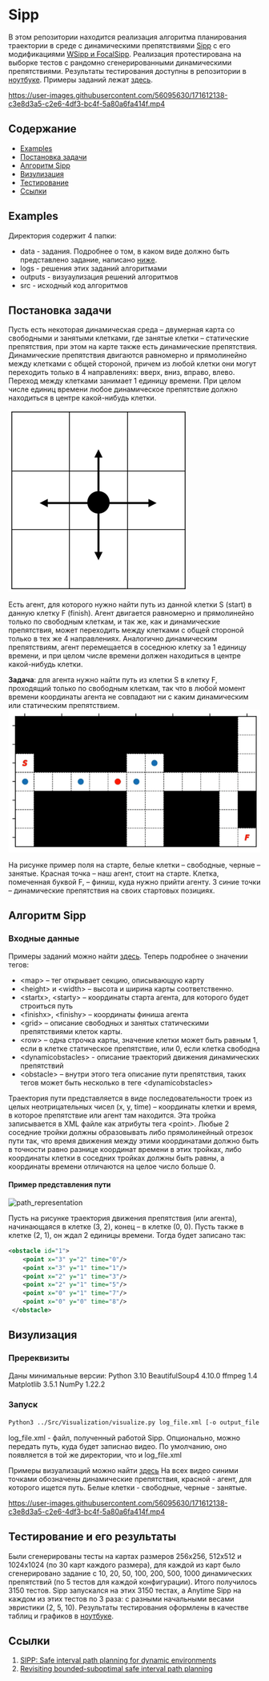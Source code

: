 # Sipp

В этом репозитории находится реализация алгоритма планирования траектории в среде с динамическими препятствиями [Sipp](http://www.cs.cmu.edu/~maxim/files/sipp_icra11.pdf) с его модификациями [WSipp и FocalSipp](https://ojs.aaai.org/index.php/ICAPS/article/download/6674/6528). Реализация протестирована на выборке тестов с рандомно сгенерированными динамическими препятствиями. Результаты тестирования доступны в репозитории в [ноутбуке](Tests/analysis.ipynb).
Примеры заданий лежат [здесь](Examples/).

https://user-images.githubusercontent.com/56095630/171612138-c3e8d3a5-c2e6-4df3-bc4f-5a80a6fa414f.mp4

## Содержание

* [Examples](#examples)
* [Постановка задачи](#постановка-задачи)
* [Алгоритм Sipp](#алгоритм-sipp)
* [Визулизация](#визулизация)
* [Тестирование](#тестирование)
* [Ссылки](#ссылки)

## Examples
Директория содержит 4 папки:
- data - задания. Подробнее о том, в каком виде должно быть представлено задание, написано [ниже](#входные-данные).
- logs - решения этих заданий алгоритмами
- outputs - визуаулизация решений алгоритмов
- src - исходный код алгоритмов

## Постановка задачи
Пусть есть некоторая динамическая среда – двумерная карта со свободными и занятыми клетками, где занятые клетки – статические препятствия, при этом на карте также есть динамические препятствия. Динамические препятствия двигаются равномерно и прямолинейно между клетками с общей стороной, причем из любой клетки они могут переходить только в 4 направлениях: вверх, вниз, вправо, влево. Переход между клетками занимает 1 единицу времени. При целом числе единиц времени любое динамическое препятствие должно находиться в центре какой-нибудь клетки.

![directions](/Images/directions.png)

Есть агент, для которого нужно найти путь из данной клетки S (start) в данную клетку F (finish). Агент двигается равномерно и прямолинейно только по свободным клеткам, и так же, как и динамические препятствия, может переходить между клетками с общей стороной только в тех же 4 направлениях. Аналогично динамическим препятствиям, агент перемещается в соседнюю клетку за 1 единицу времени, и при целом числе времени должен находиться в центре какой-нибудь клетки.

**Задача**: для агента нужно найти путь из клетки S в клетку F, проходящий только по свободным клеткам, так что в любой момент времени координаты агента не совпадают ни с каким динамическим или статическим препятствием.
![grid](/Images/grid.png)

На рисунке пример поля на старте, белые клетки – свободные, черные – занятые. Красная точка – наш агент, стоит на старте. Клетка, помеченная буквой F, – финиш, куда нужно прийти агенту. 3 синие точки – динамические препятствия на своих стартовых позициях.

## Алгоритм Sipp

### Входные данные
Примеры заданий можно найти [здесь](/Examples/tasks). Теперь подробнее о значении тегов:
- \<map\> – тег открывает секцию, описывающую карту
- \<height\> и \<width\>  – высота и ширина карты соответственно.
- \<startx\>, \<starty\> – координаты старта агента, для которого будет строиться путь
- \<finishx\>, \<finishy\> – координаты финиша агента
- \<grid\> – описание свободных и занятых статическими препятствиями клеток карты.
- \<row\>  – одна строчка карты, значение клетки может быть равным 1, если в клетке статическое препятствие, или 0, если клетка свободна
- \<dynamicobstacles\> - описание траекторий движения динамических препятствий
- \<obstacle\> – внутри этого тега описание пути препятствия, таких тегов может быть несколько в теге \<dynamicobstacles\>

Траектория пути представляется в виде последовательности троек из целых неотрицательных чисел (x, y, time) – координаты клетки и время, в которое препятствие или агент там находится. Эта тройка записывается в XML файле как атрибуты тега \<point\>. Любые 2 соседние тройки должны образовывать либо прямолинейный отрезок пути так, что время движения между этими координатами должно быть в точности равно разнице координат времени в этих тройках, либо координаты клетки в соседних тройках должны быть равны, а координаты времени отличаются на целое число больше 0.

#### Пример представления пути
![path_representation](/Images/path_representation.png)

Пусть на рисунке траектория движения препятствия (или агента), начинающаяся в клетке (3, 2), конец – в клетке (0, 0). Пусть также в клетке (2, 1), он ждал 2 единицы времени. Тогда будет записано так:
```xml
<obstacle id="1">
    <point x="3" y="2" time="0"/>
    <point x="3" y="1" time="1"/>
    <point x="2" y="1" time="3"/>
    <point x="2" y="1" time="5"/>
    <point x="0" y="1" time="7"/>
    <point x="0" y="0" time="8"/>
 </obstacle>
```

## Визулизация
### Пререквизиты
Даны минимальные версии:
Python 3.10
BeautifulSoup4 4.10.0
ffmpeg 1.4
Matplotlib 3.5.1
NumPy 1.22.2

### Запуск
```bash
Python3 ../Src/Visualization/visualize.py log_file.xml [-o output_file.mp4]
```
log_file.xml - файл, полученный работой Sipp. Опционально, можно передать путь, куда будет записнао видео. По умолчанию, оно появляется в той же директории, что и log_file.xml

Примеры визуализаций можно найти [здесь](/Examples/videos/)
На всех видео синими точками обозначены динамические препятствия, красной - агент, для которого ищется путь. Белые клетки - свободные, черные - занятые.

https://user-images.githubusercontent.com/56095630/171612138-c3e8d3a5-c2e6-4df3-bc4f-5a80a6fa414f.mp4

## Тестирование и его результаты
Были сгенерированы тесты на картах размеров 256x256, 512x512 и 1024x1024 (по 30 карт каждого размера), для каждой из карт было сгенерировано задание с 10, 20, 50, 100, 200, 500, 1000 динамических препятствий (по 5 тестов для каждой конфигурации). Итого получилось 3150 тестов.
Sipp запускался на этих 3150 тестах, а Anytime Sipp на каждом из этих тестов по 3 раза: с разными начальными весами эвристики (2, 5, 10).
Результаты тестирования оформлены в качестве таблиц и графиков в [ноутбуке](Tests/analysis.ipynb).

## Ссылки
1. [SIPP: Safe interval path planning for dynamic environments](http://www.cs.cmu.edu/~maxim/files/sipp_icra11.pdf)
2. [Revisiting bounded-suboptimal safe interval path planning](https://ojs.aaai.org/index.php/ICAPS/article/download/6674/6528)
